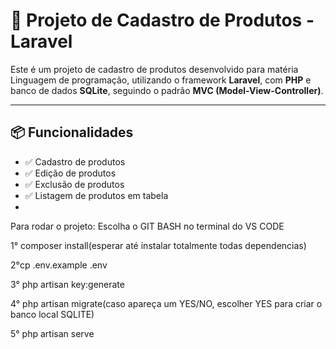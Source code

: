 # 🚀 Projeto de Cadastro de Produtos - Laravel

Este é um projeto de cadastro de produtos desenvolvido para matéria Linguagem de programação, utilizando o framework **Laravel**, com **PHP** e banco de dados **SQLite**, seguindo o padrão **MVC (Model-View-Controller)**.

---

## 📦 Funcionalidades

- ✅ Cadastro de produtos
- ✅ Edição de produtos
- ✅ Exclusão de produtos
- ✅ Listagem de produtos em tabela
- 
Para rodar o projeto:
Escolha o GIT BASH no terminal do VS CODE

1° composer install(esperar até instalar totalmente todas dependencias)

2°cp .env.example .env

3° php artisan key:generate

4° php artisan migrate(caso apareça um YES/NO, escolher YES para criar o banco local SQLITE)

5° php artisan serve
